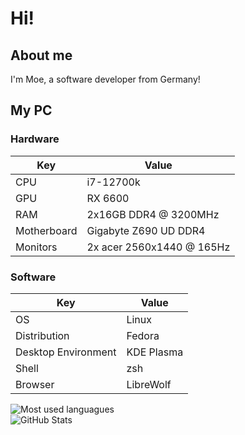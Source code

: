 # Hi!

## About me

I'm Moe, a software developer from Germany!

## My PC

### Hardware

|Key|Value|
|---|---|
|CPU|i7-12700k|
|GPU|RX 6600|
|RAM|2x16GB DDR4 @ 3200MHz|
|Motherboard|Gigabyte Z690 UD DDR4|
|Monitors|2x acer 2560x1440 @ 165Hz|

### Software

|Key|Value|
|---|---|
|OS|Linux|
|Distribution|Fedora|
|Desktop Environment|KDE Plasma|
|Shell|zsh|
|Browser|LibreWolf|

![Most used languagues](https://github-readme-stats.vercel.app/api/top-langs/?username=MoeDevelops&theme=github_dark&exclude_repo=squeal&hide_border=true&langs_count=6)
<br>
![GitHub Stats](https://github-readme-stats.vercel.app/api?username=moedevelops&theme=github_dark&hide_border=true)
